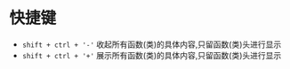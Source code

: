 # 快捷键
- `shift + ctrl + '-'`  收起所有函数(类)的具体内容,只留函数(类)头进行显示
- `shift + ctrl + '+'`  展示所有函数(类)的具体内容,只留函数(类)头进行显示